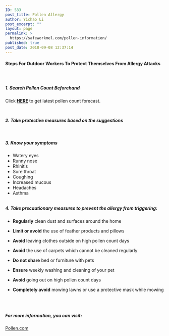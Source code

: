 ```yaml
---
ID: 533
post_title: Pollen Allergy
author: Yichao Li
post_excerpt: ""
layout: page
permalink: >
  https://safeworkmel.com/pollen-information/
published: true
post_date: 2018-09-08 12:37:14
---
```

<p></p>

<!-- wp:paragraph -->
</p><p>
<!-- /wp:paragraph -->

<p></p>
<p></p>

<!-- wp:paragraph -->
</p><h4><strong>Steps For Outdoor Workers To Protect Themselves From Allergy Attacks</strong></h4><h5><strong> </strong></h5><h5><strong>1. Search Pollen Count Beforehand</strong></h5>Click<strong> <a href="https://safeworkmel.com/pollen-count-forecast/">HERE</a> </strong>to get latest pollen count forecast.<p><strong> </strong></p><h5 style="margin-top: 0px;"><strong>2. Take protective measures based on the suggestions</strong></h5><p><strong> </strong></p><h5 style="margin-top: 0px;"><strong>3. Know your symptoms</strong></h5><ul><li>Watery eyes</li><li>Runny nose</li><li>Rhinitis</li><li>Sore throat</li><li>Coughing</li><li>Increased mucous</li><li>Headaches</li><li>Asthma</li></ul> <h5 style="margin-top: 0px;"><strong>4. Take precautionary measures to prevent the allergy from triggering:</strong></h5><ul><li><b>Regularly</b> clean dust and surfaces around the home</li></ul><ul><li><b>Limit or avoid</b> the use of feather products and pillows</li></ul><ul><li><b>Avoid</b> leaving clothes outside on high pollen count days</li></ul><ul><li><b>Avoid</b> the use of carpets which cannot be cleaned regularly</li></ul><ul><li><b>Do not share</b> bed or furniture with pets</li></ul><ul><li><b>Ensure</b> weekly washing and cleaning of your pet</li></ul><ul><li><b>Avoid</b> going out on high pollen count days</li></ul><ul><li><b>Completely avoid</b> mowing lawns or use a protective mask while mowing</li></ul><p>
<!-- /wp:paragraph -->

<p></p>
<p>		</p><h5 style="margin-top: 1.5rem;">&nbsp;</h5>
<h5 style="margin-top: 1.5rem;">For more information, you can visit:</h5>
<p style="margin-bottom: 16px;"><a href="https://www.pollen.com/allergy" target="_blank" rel="noopener">Pollen.com</a></p>